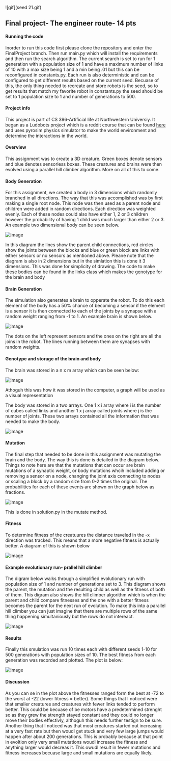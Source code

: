 ![gif](seed 21.gif)

## Final project- The engineer route- 14 pts

#### Running the code
Inorder to run this code first please clone the repository and enter the FinalProject branch. Then run main.py which will install the requirements and then run the search algorithm. The current search is set to run for 1 generation with a population size of 1 and have a maximum number of links of 10 with a max size being 1 and a min being .01 but this can be reconfigured in constants.py. Each run is also deterministic and can be configured to get different results based on the current seed. Becuase of this, the only thing needed to recreate and store robots is the seed, so to get results that match my favorite robot in constants.py the seed should be set to 1 population size to 1 and number of generations to 500.
#### Project info 

This project is part of CS 396-Artificial life at Northwestern Universiy. It began as a Ludobots project which is a reddit course that can be found [here](https://www.reddit.com/r/ludobots/) and uses pyrosim physics simulator to make the world environment and determine the interactions in the world. 

#### Overview 
This assignment was to create a 3D  creature. Green boxes denote sensors and blue denotes sensorless boxes. These creatures and brains were then evolved using a parallel hill climber algorithm. More on all of this to come.  

#### Body Generation 
For this assignment, we created a body in 3 dimensions which randomly branched in all directions. The way that this was accomplished was by first making a single root node. This node was then used as a parent node and children were added in random directions. Each direction was weighted evenly. Each of these nodes could also have either 1, 2 or 3 children however the probability of having 1 child was much larger than either 2 or 3. An example two dimensional body can be seen below. 


![image](body_pic.png)

In this diagram the lines show the parent child connections, red circles show the joints between the blocks and blue or green block are links with either sensors or no sensors as mentioned above. Pleane note that the diagram is also in 2 dimensions but in the simlation this is done it 3 dimensions. This was done for simplicity of drawing. The code to make these bodies can be found in the links class which makes the genotype for the brain and body 

#### Brain Generation 
The simulation also generates a brain to opperate the robot. To do this each element of the body has a 50% chance of becoming a sensor if the element is a sensor it is then connected to each of the joints by a synapse with a random weight ranging from -1 to 1. An example brain is shown below. 

![image](brain_graph.png)

The dots on the left represent sensors and the ones on the right are all the joins in the robot. The lines running between them are synapses with random weights. 
#### Genotype and storage of the brain and body 

The brain was stored in a n x m array which can be seen below:

![image](brain_geno.png)

Athoguh this was how it was stored in the computer, a graph will be used as a visual representation

The body was stored in a two arrays. One 1 x i array where i is the number of cubes called links and another 1 x j array called joints where j is the number of joints. These two arrays contained all the information that was needed to make the body. 

![image](body_geno.png)

#### Mutation

The final step that needed to be done in this assignment was mutating the brain and the body. The way this is done is detailed in the diagram below. Things to note here are that the mutations that can occur are brain mutations of a synaptic weight, or body mutations whcih included adding or removing a sensor on a node, changing the joint axis connecting to nodes or scaling a block by a random size from 0-2 times the original. The probabilities for each of these events are shown on the graph below as fractions.


![image](mutation_graph.png)

This is done in solution.py in the mutate method. 

#### Fitness 

To determine fitness of the creatuures the distance traveled in the -x direction was tracked. This means that a more negative fitness is actually better. A diagram of this is shown below 

![image](fit_epl.png)


#### Example evolutionary run- prallel hill climber

 The digram below walks through a simplified evolutionary run with population size of 1 and number of generations set to 3. This diagram shows the parent, the mutation and the resulting child as well as the fitness of both of them. This digram also shows the hill climber algorithm which is when the parent and child compare fitnesses and the one with a better fitness becomes the parent for the next run of evolution.  To make this into a parallel hill climber you can just imagine that there are multiple rows of the same thing happening simultaniously but the rows do not intereact. 
 
 ![image](example.png)

#### Results

Finally this smulation was run 10 times each with different seeds 1-10 for 500 generations with population sizes of 10. The best fitness from each generation was recorded and plotted. The plot is below: 

![image](fit_fun_10.png)


#### Discussion

As you can se in the plot above the fitnesses ranged form the best at -72 to the worst at -22 (lower fitness = better). Some things that I noticed were that smaller creatures and creatures with fewer links tended to perform better. This could be becuase of be motors have a predetermined strenght so as they grew the strength stayed constant and they could no longer move their bodies effectivly, althoguh this needs further testign to be sure. Another thing that I noticed was that most creatures started out increasing at a very fast rate but then woudl get stuck and very few large jumps would happen after about 200 generations. This is probably because at that point in evoltion only very small mutations woudl increase the fitness and anything larger would decreas it. This owudl result in fewer mutations and fitness increases becuase large and small mutations are equally likely. 


